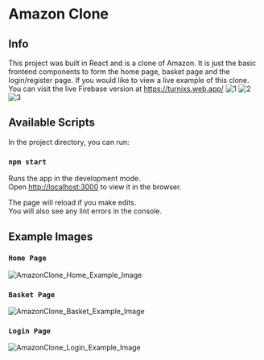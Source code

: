 # Amazon Clone

## Info

This project was built in React and is a clone of Amazon. It is just the basic frontend components to form the home page, basket page and the login/register page.
If you would like to view a live example of this clone. You can visit the live Firebase version at https://turnixs.web.app/
![1](screenshot.png)
![2](screenshot.png)
![3](screenshot.png)

## Available Scripts

In the project directory, you can run:

### `npm start`

Runs the app in the development mode.<br />
Open [http://localhost:3000](http://localhost:3000) to view it in the browser.

The page will reload if you make edits.<br />
You will also see any lint errors in the console.

## Example Images

### `Home Page`

![AmazonClone_Home_Example_Image](example_home.png)

### `Basket Page`

![AmazonClone_Basket_Example_Image](example_basket.png)

### `Login Page`

![AmazonClone_Login_Example_Image](example_login.png)
